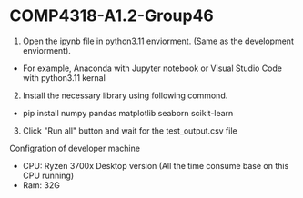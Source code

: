 # COMP4318-A1.2-Group46
 
1. Open the ipynb file in python3.11 enviorment. (Same as the development enviorment).
- For example, Anaconda with Jupyter notebook or Visual Studio Code with python3.11 kernal
2. Install the necessary library using following commond.
- pip install numpy pandas matplotlib seaborn scikit-learn
3. Click "Run all" button and wait for the test_output.csv file

Configration of developer machine
- CPU: Ryzen 3700x Desktop version (All the time consume base on this CPU running)
- Ram: 32G